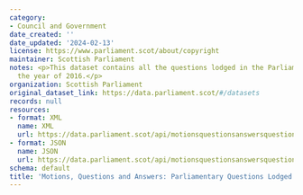```yaml
---
category:
- Council and Government
date_created: ''
date_updated: '2024-02-13'
license: https://www.parliament.scot/about/copyright
maintainer: Scottish Parliament
notes: <p>This dataset contains all the questions lodged in the Parliament during
  the year of 2016.</p>
organization: Scottish Parliament
original_dataset_link: https://data.parliament.scot/#/datasets
records: null
resources:
- format: XML
  name: XML
  url: https://data.parliament.scot/api/motionsquestionsanswersquestions?year=2016
- format: JSON
  name: JSON
  url: https://data.parliament.scot/api/motionsquestionsanswersquestions?year=2016
schema: default
title: 'Motions, Questions and Answers: Parliamentary Questions Lodged (2016)'
---
```

